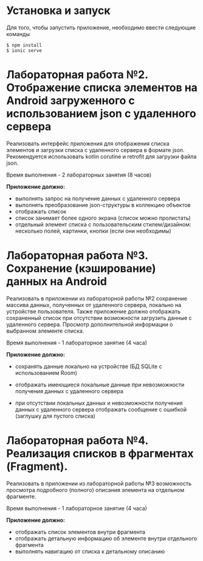 # Установка и запуск
Для того, чтобы запустить приложение, необходимо ввести следующие команды
````
$ npm install
$ ionic serve
````


# Лабораторная работа **№2**. **Отображение списка элементов  на Android загруженного с использованием json с удаленного сервера**

Реализовать интерфейс приложения для отображения списка элементов и загрузки списка с удаленного сервера в формате json. Рекомендуется использовать kotlin corutine и retrofit для загрузки файла json.

Время выполнения - 2 лабораторных занятия (8 часов)

**Приложение должно:**

- выполнять запрос на получение данных с удаленного сервера
- выполнять преобразование json-структуры в коллекцию объектов
- отображать список
- список занимает более одного экрана (список можно пролистать)
- отдельный элемент списка с пользовательским стилем/дизайном: несколько полей, картинки, кнопки (если они необходимы)

# Лабораторная работа **№3**. **Сохранение (кэширование) данных на Android**

Реализовать в приложении из лабораторной работы №2 сохранение массива данных, полученных от удаленного сервера, локально на устройстве пользователя. Также приложение должно отображать сохраненный список при отсутствии возможности загрузить данные с удаленного сервера. Просмотр дополнительной информации о выбранном элементе списка.

Время выполнения - 1 лабораторное занятие (4 часа)

**Приложение должно:**

- сохранять данные локально на устройстве (БД SQLite с использованием Room)

- отображать имеющиеся локальные данные при невозможности получения данных с удаленного сервера
- при отсутствии локальных данных и невозможности получения данных с удаленного сервера отображать сообщение с ошибкой (заглушку для пустого списка)

# Лабораторная работа **№4**. **Реализация списков в фрагментах (Fragment).**

Реализовать в приложении из лабораторной работы №3 возможность просмотра подробного (полного) описания элемента на отдельном фрагменте.

Время выполнения - 1 лабораторное занятие (4 часа)

**Приложение должно:**

- отображать список элементов внутри фрагмента
- отображать детальную информацию об элементе внутри отдельного фрагмента
- выполнять навигацию от списка к детальному описанию

